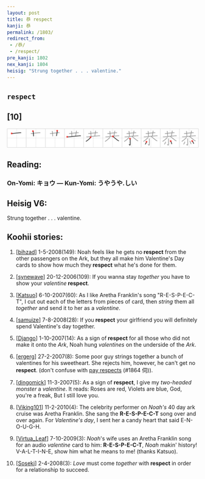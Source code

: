 ```yaml
---
layout: post
title: 恭 respect
kanji: 恭
permalink: /1803/
redirect_from:
 - /恭/
 - /respect/
pre_kanji: 1802
nex_kanji: 1804
heisig: "Strung together . . . valentine."
---
```


## `respect`

## [10]

<div class="stroke"><img src="../images/E681AD.png" /></div>

## Reading:

### On-Yomi: キョウ &mdash; Kun-Yomi: うやうや.しい

## Heisig V6:

Strung together . . . valentine.

## Koohii stories:

1) [<a href="http://kanji.koohii.com/profile/bihzad">bihzad</a>] 1-5-2008(149): Noah feels like he gets no<strong> respect</strong> from the other passengers on the Ark, but they all make him Valentine&#039;s Day cards to show how much they<strong> respect</strong> what he&#039;s done for them.

2) [<a href="http://kanji.koohii.com/profile/synewave">synewave</a>] 20-12-2006(109): If you wanna stay <em>together</em> you have to show your <em>valentine</em><strong> respect</strong>.

3) [<a href="http://kanji.koohii.com/profile/Katsuo">Katsuo</a>] 6-10-2007(60): As I like Aretha Franklin&#039;s song &quot;R-E-S-P-E-C-T&quot;, I cut out each of the letters from pieces of card, then <em>string</em> them all <em>together</em> and send it to her as a <em>valentine</em>.

4) [<a href="http://kanji.koohii.com/profile/samuize">samuize</a>] 7-8-2008(28): If you<strong> respect</strong> your girlfriend you will definitely spend Valentine&#039;s day together.

5) [<a href="http://kanji.koohii.com/profile/Django">Django</a>] 1-10-2007(14): As a sign of<strong> respect</strong> for all those who did not make it onto the <em>Ark</em>, Noah hung <em>valentines</em> on the underside of the <em>Ark</em>.

6) [<a href="http://kanji.koohii.com/profile/ergerg">ergerg</a>] 27-2-2007(8): Some poor guy strings together a bunch of valentines for his sweetheart. She rejects him, however, he can&#039;t get no<strong> respect</strong>. (don&#039;t confuse with <a href="../1864">pay respects</a> (#1864 伺)).

7) [<a href="http://kanji.koohii.com/profile/dingomick">dingomick</a>] 11-3-2007(5): As a sign of <strong>respect</strong>, I give my <em>two-headed monster</em> a <em>valentine</em>. It reads: Roses are red, Violets are blue, God, you&#039;re a freak, But I still love you.

8) [<a href="http://kanji.koohii.com/profile/Viking101">Viking101</a>] 11-2-2010(4): The celebrity performer on <em>Noah&#039;s</em> 40 day ark cruise was Aretha Franklin. She sang the <strong>R-E-S-P-E-C-T</strong> song over and over again. For <em>Valentine&#039;s day</em>, I sent her a candy heart that said E-N-O-U-G-H.

9) [<a href="http://kanji.koohii.com/profile/Virtua_Leaf">Virtua_Leaf</a>] 7-10-2009(3): <em>Noah</em>&#039;s wife uses an Aretha Franklin song for an audio <em>valentine</em> card to him: <strong>R-E-S-P-E-C-T</strong>, <em>Noah</em> makin&#039; history! V-A-L-T-I-N-E, show him what he means to me! (thanks Katsuo).

10) [<a href="http://kanji.koohii.com/profile/Soseki">Soseki</a>] 2-4-2008(3): <em>Love</em> must come <em>together</em> with<strong> respect</strong> in order for a relationship to succeed.
